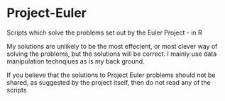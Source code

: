 # Project-Euler
Scripts which solve the problems set out by the Euler Project - in R 

My solutions are unlikely to be the most effecient, or most clever way of solving the problems, but the solutions will be correct. I mainly use data manipulation technqiues as is my back ground.

If you believe that the solutions to Project Euler problems should not be shared, as suggested by the project itself, then do not read any of the scripts

